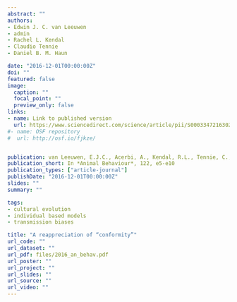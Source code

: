 ```yaml
---
abstract: ""
authors:
- Edwin J. C. van Leeuwen
- admin
- Rachel L. Kendal
- Claudio Tennie
- Daniel B. M. Haun

date: "2016-12-01T00:00:00Z"
doi: ""
featured: false
image:
  caption: ""
  focal_point: ""
  preview_only: false
links:
- name: Link to published version
  url: https://www.sciencedirect.com/science/article/pii/S0003347216302251
#- name: OSF repository
#  url: http://osf.io/fjkze/


publication: van Leeuwen, E.J.C., Acerbi, A., Kendal, R.L., Tennie, C., Haun, D.B.M. (2016), A reappreciation of “conformity”, *Animal Behaviour*, 122, e5-e10
publication_short: In *Animal Behaviour*, 122, e5-e10
publication_types: ["article-journal"]
publishDate: "2016-12-01T00:00:00Z"
slides: ""
summary: ""

tags:
- cultural evolution
- individual based models
- transmission biases

title: "A reappreciation of “conformity”"
url_code: ""
url_dataset: ""
url_pdf: files/2016_an_behav.pdf
url_poster: ""
url_project: ""
url_slides: ""
url_source: ""
url_video: ""
---
```

